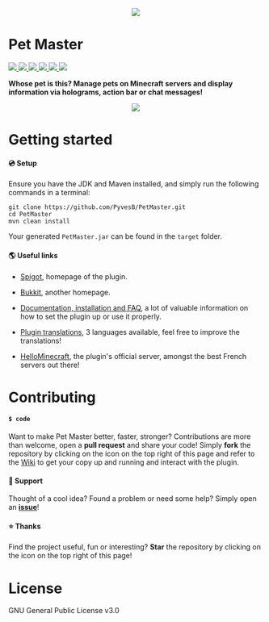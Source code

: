 <p align="center">
<img src ="http://images.jupload.fr/1450630798.png" />
<br/>
</p>

# Pet Master
<a href="https://github.com/PyvesB/PetMaster/blob/master/LICENSE">
<img src ="https://img.shields.io/github/license/PyvesB/PetMaster.svg" />
</a>
  <a href="https://github.com/PyvesB/PetMaster/releases">
<img src ="https://img.shields.io/github/release/PyvesB/PetMaster.svg" />
</a>
<a href="https://github.com/PyvesB/PetMaster/issues">
<img src ="https://img.shields.io/github/issues/PyvesB/PetMaster.svg" />
</a>
<a href="https://github.com/PyvesB/PetMaster/stargazers">
<img src ="https://img.shields.io/github/stars/PyvesB/PetMaster.svg" />
</a>
<a href="https://github.com/PyvesB/PetMaster/network">
<img src ="https://img.shields.io/github/forks/PyvesB/PetMaster.svg" />
</a>
<a href="https://github.com/PyvesB/PetMaster/contributors">
<img src ="https://img.shields.io/github/contributors/PyvesB/PetMaster.svg" />
</a>

**Whose pet is this? Manage pets on Minecraft servers and display information via holograms, action bar or chat messages!**

<p align="center">
<img src ="http://images.jupload.fr/1513955095.png" />
<br/>
</p>

# Getting started

#### :cd: Setup

Ensure you have the JDK and Maven installed, and simply run the following commands in a terminal:
````
git clone https://github.com/PyvesB/PetMaster.git
cd PetMaster
mvn clean install
````
Your generated `PetMaster.jar` can be found in the `target` folder.

#### :earth_americas: Useful links

* [Spigot](https://www.spigotmc.org/resources/pet-master.15904/), homepage of the plugin.

* [Bukkit](http://dev.bukkit.org/bukkit-plugins/pet-master/), another homepage.

* [Documentation, installation and FAQ](https://github.com/PyvesB/PetMaster/wiki), a lot of valuable information on how to set the plugin up or use it properly.

* [Plugin translations](https://github.com/PyvesB/PetMaster/tree/master/src/main/resources), 3 languages available, feel free to improve the translations!

* [HelloMinecraft](http://hellominecraft.fr/), the plugin's official server, amongst the best French servers out there!

# Contributing

#### `$ code`

Want to make Pet Master better, faster, stronger? Contributions are more than welcome, open a **pull request** and share your code! Simply **fork** the repository by clicking on the icon on the top right of this page and refer to the [Wiki](https://github.com/PyvesB/PetMaster/wiki/Developers) to get your copy up and running and interact with the plugin.

#### :speech_balloon: Support

Thought of a cool idea? Found a problem or need some help? Simply open an [**issue**](https://github.com/PyvesB/PetMaster/issues)!

#### :star: Thanks

Find the project useful, fun or interesting? **Star** the repository by clicking on the icon on the top right of this page!

# License 

GNU General Public License v3.0
